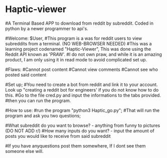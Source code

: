 # Haptic-viewer
#A Terminal Based APP to download from reddit by subreddit. Coded in python by a newer programmer to api's.

#Welcome: $User,
#This program is a was for reddit users to view subreddits from a terminal. (NO WEB-BROWSER NEEDED)
#This was a learning project codenamed "Haptic-Viewer", This was done using the Reddit API known as 'PRAW'.
#I do not own praw, and while it is an amazing product, I am only using it in read mode to avoid complicated set up.

#Flaws:
#Cannot post content
#Cannot view comments
#Cannot see who posted said content

#Set up;
#You need to create a bot from reddit and link it to your account. Look up "creating a reddit bot for engineers' if you do not know how to do this.
#Go to the file cred.py and input the informations to the tabs provided. 
#then you can run the program.

#How to use:
#run the program "python3 Haptic_go.py";
#That will run the program and ask you two questions;

#What subreddit do you want to browse? - anything from funny to pictures (DO NOT ADD r/)
#How many inputs do you want? - input the amount of posts you would like to receive from said subreddit

#If you have anyquestions post them somewhere, If I dont see them someone else will.
